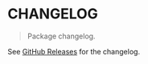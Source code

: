 # CHANGELOG

> Package changelog.

See [GitHub Releases](https://github.com/stdlib-js/stats-incr-ewstdev/releases) for the changelog.